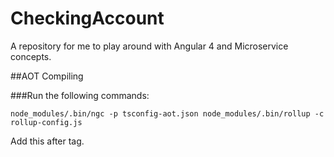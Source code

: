 # CheckingAccount
A repository for me to play around with Angular 4 and Microservice concepts.

##AOT Compiling

###Run the following commands:

`node_modules/.bin/ngc -p tsconfig-aot.json
node_modules/.bin/rollup -c rollup-config.js`

Add this after </body> tag.
<script src="build.js"></script>
